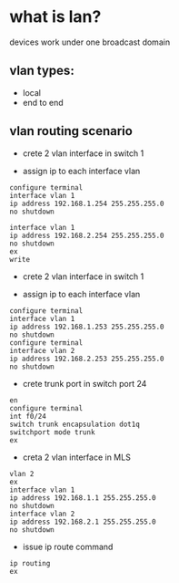 # what is lan?
devices work under one broadcast domain

## vlan types:
* local
* end to end

## vlan routing scenario

* crete 2 vlan interface in  switch 1

* assign ip  to each interface vlan

```
configure terminal
interface vlan 1
ip address 192.168.1.254 255.255.255.0
no shutdown

interface vlan 1
ip address 192.168.2.254 255.255.255.0
no shutdown
ex
write
```
* crete 2 vlan interface in  switch 1

* assign ip  to each interface vlan

```
configure terminal
interface vlan 1
ip address 192.168.1.253 255.255.255.0
no shutdown
configure terminal
interface vlan 2
ip address 192.168.2.253 255.255.255.0
no shutdown
```

* crete trunk port in switch port 24
```
en
configure terminal
int f0/24
switch trunk encapsulation dot1q
switchport mode trunk
ex
```
* creta 2 vlan interface in MLS
```
vlan 2
ex
interface vlan 1
ip address 192.168.1.1 255.255.255.0
no shutdown
interface vlan 2
ip address 192.168.2.1 255.255.255.0
no shutdown
```
* issue ip route command
```
ip routing
ex
```




